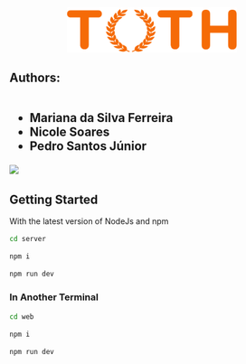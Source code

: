 <div align="center">
    <img src="./web/public/iconsGeneral/logo.svg" alt="Simple Icons" width=300>
</div>
<div>
    <h2>Authors:<br><br>
    <ul>
        <li>Mariana da Silva Ferreira</li>
        <li>Nicole Soares</li>
        <li>Pedro Santos Júnior</li>
    </ul>
</div>
<a href = "mailto:pedrosantos.joon@gmail.com"><img src="https://img.shields.io/badge/-Gmail-%23333?style=for-the-badge&logo=gmail&logoColor=white" target="_blank"></a>

## Getting Started

With the latest version of NodeJs and npm

```bash
cd server
```

```bash
npm i
```

```bash
npm run dev
```

### In Another Terminal

```bash
cd web
```

```bash
npm i
```

```bash
npm run dev
```
